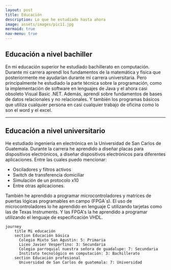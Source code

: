 ```yaml
---
layout: post
title: Educación
description: Lo que he estudiado hasta ahora
image: assets/images/pic11.jpg
mermaid: true
nav-menu: true
---
```

## Educación a nivel bachiller
En mi educación superior he estudiado bachillerato en computación. Durante mi carrera aprendí los fundamentos de la matemática y física que posteriormente me ayudarían durante mi carrera universitaria. Pero principalmente he estudiado la parte técnica sobre la programación, como la implementación de software en lenguajes de Java y el ahora casi obsoleto Visual Basic .NET. Además, aprendí sobre fundamentos de bases de datos relacionales y no relacionales. Y también los programas básicos que utiliza cualquier persona en casi cualquier trabajo de oficina como lo son el word y el excel. 

---

## Educación a nivel universitario
He estudiado ingeniería en electrónica en la Universidad de San Carlos de Guatemala. Durante la carrera he aprendido a diseñar placas para dispositivos electrónicos, a diseñar dispositivos electrónicos para diferentes aplicaciones. Entre las cuales puedo mencionar: 

- Osciladores y filtros activos
- Switch de transferencia domiciliar
- Simulación de un protocolo x10
- Entre otras aplicaciones.

También he aprendido a programar microcontroladores y matrices de puertas lógicas programables en campo (FPGA´s). El uso de microcontroladores lo he aprendido en lenguaje C utilizando tarjetas como las de Texas Instruments. Y las FPGA's la he aprendido a programar utilizando el lenguaje de especificación VHDL. 


```mermaid
journey
    title Mi educación
    section Educación básica
      Colegio Mixto San Agustin: 5: Primaria
      Liceo Javier Vespertino: 3: Secundaria
      Colegio parroquial nuestra señora de guadalupe: 7: Secundaria
      Instituto tecnológico en computación: 3: Bachillerato
    section Educación profesional
      Universidad de San Carlos de guatemala: 7: Universidad
```  



